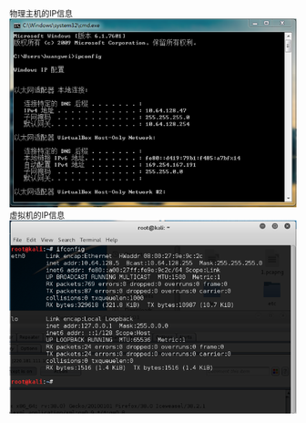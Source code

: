物理主机的IP信息
![](https://github.com/vsmile0601/Pictures/blob/master/主机IP信息.PNG)
虚拟机的IP信息
![](https://github.com/vsmile0601/Pictures/blob/master/虚拟机IP信息.PNG)
